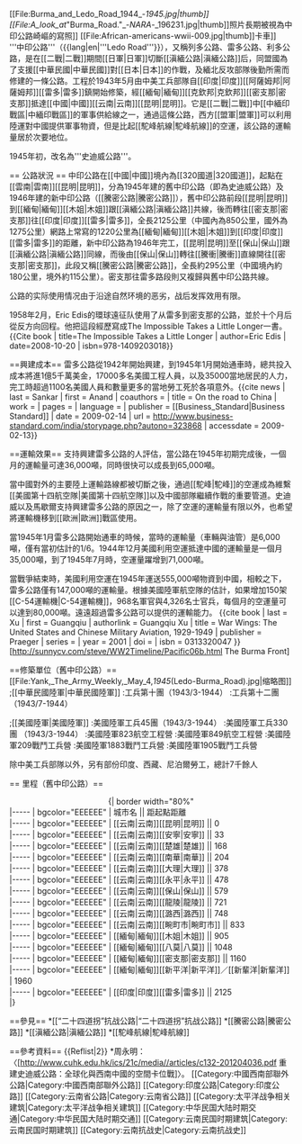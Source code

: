 [[File:Burma_and_Ledo_Road_1944_-_1945.jpg|thumb]]
[[File:A_look_at_"Burma_Road."_-_NARA_-_196231.jpg|thumb]]照片長期被視為中印公路崎嶇的寫照]]
[[File:African-americans-wwii-009.jpg|thumb]]卡車]]
'''中印公路'''（{{lang|en|'''Ledo Road'''}}），又稱列多公路、雷多公路、利多公路，是在[[二戰|二戰]]期間[[日軍|日軍]]切斷[[滇緬公路|滇緬公路]]后，同盟國為了支援[[中華民國|中華民國]]對[[日本|日本]]的作戰，及緬北反攻部隊後勤所需而修建的一條公路。工程於1943年5月由中美工兵部隊自[[印度|印度]][[阿薩姆邦|阿薩姆邦]][[雷多|雷多]]鎮開始修築，經[[緬甸|緬甸]][[克欽邦|克欽邦]][[密支那|密支那]]抵達[[中國|中國]][[云南|云南]][[昆明|昆明]]。它是[[二戰|二戰]]中[[中緬印戰區|中緬印戰區]]的軍事供給線之一，通過這條公路，西方[[盟軍|盟軍]]可以利用陸運對中國提供軍事物資，但是比起[[駝峰航線|駝峰航線]]的空運，該公路的運輸量居於次要地位。

1945年初，改名為'''史迪威公路'''。

== 公路狀況 ==
中印公路在[[中國|中國]]境內為[[320國道|320國道]]，起點在[[雲南|雲南]][[昆明|昆明]]，分為1945年建的舊中印公路（即為史迪威公路）及1946年建的新中印公路（[[騰密公路|騰密公路]]），舊中印公路前段[[昆明|昆明]]到[[緬甸|緬甸]][[木姐|木姐]]跟[[滇緬公路|滇緬公路]]共線，後而轉往[[密支那|密支那]]往[[印度|印度]][[雷多|雷多]]，全長2125公里（中國內為850公里，國外為1275公里）網路上常寫的1220公里為[[緬甸|緬甸]][[木姐|木姐]]到[[印度|印度]][[雷多|雷多]]的距離，新中印公路為1946年完工，[[昆明|昆明]]至[[保山|保山]]跟[[滇緬公路|滇緬公路]]同線，而後由[[保山|保山]]轉往[[騰衝|騰衝]]直線開往[[密支那|密支那]]，此段又稱[[騰密公路|騰密公路]]，全長約295公里（中國境內約180公里，境外約115公里）。密支那往雷多路段則又複歸與舊中印公路共線。

公路的实际使用情况由于沿途自然环境的恶劣，战后发挥效用有限。

1958年2月，Eric Edis的環球遠征队使用了从雷多到密支那的公路，並於十个月后從反方向回程。他把這段經歷寫成The Impossible Takes a Little Longer一書。<ref>{{Cite book | title=The Impossible Takes a Little Longer | author=Eric Edis | date=2008-10-20 | isbn=978-1409203018}}</ref>

==興建成本==
雷多公路從1942年開始興建，到1945年1月開始通車時，總共投入成本將進1億5千萬美金，17000多名美國工程人員，以及35000當地居民的人力，完工時超過1100名美國人員和數量更多的當地勞工死於各項意外。<ref>{{cite news
  | last = Sankar
  | first = Anand
  | coauthors =
  | title = On the road to China
  | work =
  | pages =
  | language =
  | publisher = [[Business_Standard|Business Standard]]
  | date = 2009-02-14
  | url = http://www.business-standard.com/india/storypage.php?autono=323868
  | accessdate = 2009-02-13}}</ref>

==運輸效果==
支持興建雷多公路的人評估，當公路在1945年初期完成後，一個月的運輸量可達36,000噸，同時很快可以成長到65,000噸。

當中國對外的主要陸上運輸路線都被切斷之後，通過[[駝峰|駝峰]]的空運成為維繫[[美國第十四航空隊|美國第十四航空隊]]以及中國部隊繼續作戰的重要管道。史迪威以及馬歇爾支持興建雷多公路的原因之一，除了空運的運輸量有限以外，也希望將運輸機移到[[歐洲|歐洲]]戰區使用。

當1945年1月雷多公路開始通車的時候，當時的運輸量（車輛與油管）是6,000噸，僅有當初估計的1/6。1944年12月美國利用空運抵達中國的運輸量是一個月35,000噸，到了1945年7月時，空運量躍增到71,000噸。

當戰爭結束時，美國利用空運在1945年運送555,000噸物資到中國，相較之下，雷多公路僅有147,000噸的運輸量。根據美國陸軍航空隊的估計，如果增加150架[[C-54運輸機|C-54運輸機]]，968名軍官與4,326名士官兵，每個月的空運量可以達到80,000噸。遠遠超過雷多公路可以提供的運輸能力。<ref>
{{cite book
| last = Xu
| first = Guangqiu
| authorlink = Guangqiu  Xu
| title = War Wings: The United States and Chinese Military Aviation, 1929-1949
| publisher = Praeger
| series =
| year = 2001
| doi =
| isbn = 0313320047
}}</ref><ref>[http://sunnycv.com/steve/WW2Timeline/Pacific06b.html The Burma Front]</ref>

==修築單位（舊中印公路）==
[[File:Yank,_The_Army_Weekly,_May_4,_1945_(Ledo-Burma_Road).jpg|缩略图]]
;[[中華民國陸軍|中華民國陸軍]]
:工兵第十團（1943/3-1944）
:工兵第十二團（1943/7-1944）

;[[美國陸軍|美國陸軍]]
:美國陸軍工兵45團（1943/3-1944）
:美國陸軍工兵330團 （1943/3-1944）
:美國陸軍823航空工程營
:美國陸軍849航空工程營
:美國陸軍209戰鬥工兵營
:美國陸軍1883戰鬥工兵營
:美國陸軍1905戰鬥工兵營

除中美工兵部隊以外，另有部份印度、西藏、尼泊爾勞工，總計7千餘人

== 里程（舊中印公路）==
</div>
<div style="text-align: left;">
<center>
{| border width="80%"
</div>
<div style="text-align: left;">
|-----
| bgcolor="EEEEEE" | 城市名 || 距起點距離
</div>
<div style="text-align: left;">
|-----
| bgcolor="EEEEEE" | [[云南|云南]][[昆明|昆明]] || 0　
</div>
<div style="text-align: left;">
|-----
| bgcolor="EEEEEE" | [[云南|云南]][[安寧|安寧]] || 33
</div>
<div style="text-align: left;">
|-----
| bgcolor="EEEEEE" | [[云南|云南]][[楚雄|楚雄]] || 168　
</div>
<div style="text-align: left;">
|-----
| bgcolor="EEEEEE" | [[云南|云南]][[南華|南華]] || 204　
</div>
<div style="text-align: left;">
|-----
| bgcolor="EEEEEE" | [[云南|云南]][[大理|大理]] || 378　
</div>
<div style="text-align: left;">
|-----
| bgcolor="EEEEEE" | [[云南|云南]][[永平|永平]] || 478　
</div>
<div style="text-align: left;">
|-----
| bgcolor="EEEEEE" | [[云南|云南]][[保山|保山]] || 579　
</div>
<div style="text-align: left;">
|-----
| bgcolor="EEEEEE" | [[云南|云南]][[龍陵|龍陵]] || 721　
</div>
<div style="text-align: left;">
|-----
| bgcolor="EEEEEE" | [[云南|云南]][[潞西|潞西]] || 748　
</div>
<div style="text-align: left;">
|-----
| bgcolor="EEEEEE" | [[云南|云南]][[畹町市|畹町市]] || 833　
</div>
<div style="text-align: left;">
|-----
| bgcolor="EEEEEE" | [[緬甸|緬甸]][[木姐|木姐]] || 905　
</div>
<div style="text-align: left;">
|-----
| bgcolor="EEEEEE" | [[緬甸|緬甸]][[八莫|八莫]] || 1048　
</div>
<div style="text-align: left;">
|-----
| bgcolor="EEEEEE" | [[緬甸|緬甸]][[密支那|密支那]] || 1160
</div>
<div style="text-align: left;">
|-----
| bgcolor="EEEEEE" | [[緬甸|緬甸]][[新平洋|新平洋]]／[[新輩洋|新輩洋]]
| 1960　
</div>
<div style="text-align: left;">
|-----
| bgcolor="EEEEEE" | [[印度|印度]][[雷多|雷多]] || 2125　
</div>
<div style="text-align: left;">
|}
</div>

==參見==
*[[“二十四道拐”抗战公路|“二十四道拐”抗战公路]]
*[[騰密公路|騰密公路]]
*[[滇緬公路|滇緬公路]]
*[[駝峰航線|駝峰航線]]

==參考資料==
{{Reflist|2}}
*周永明：〈[http://www.cuhk.edu.hk/ics/21c/media//articles/c132-201204036.pdf 重建史迪威公路：全球化與西南中國的空間卡位戰]〉。
[[Category:中國西南部聯外公路|Category:中國西南部聯外公路]]
[[Category:印度公路|Category:印度公路]]
[[Category:云南省公路|Category:云南省公路]]
[[Category:太平洋战争相关建筑|Category:太平洋战争相关建筑]]
[[Category:中华民国大陆时期交通|Category:中华民国大陆时期交通]]
[[Category:云南民国时期建筑|Category:云南民国时期建筑]]
[[Category:云南抗战史|Category:云南抗战史]]